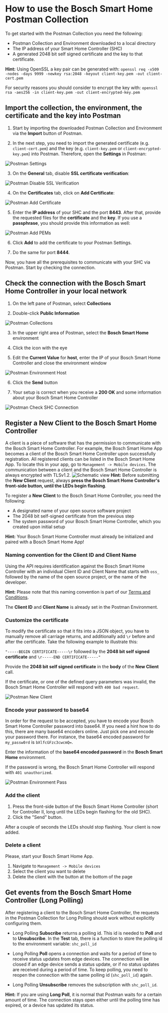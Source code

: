 # How to use the Bosch Smart Home Postman Collection

To get started with the Postman Collection you need the following:

- Postman Collection and Environment downloaded to a local directory
- The IP address of your Smart Home Controller (SHC)
- A generated 2048 bit self signed certificate and the key to that certificate. 

**Hint:** Using OpenSSL a key pair can be generated with: `openssl req -x509 -nodes -days 9999 -newkey rsa:2048 -keyout client-key.pem -out client-cert.pem`

For security reasons you should consider to encrypt the key with: `openssl rsa -aes256 -in client-key.pem -out client-encrypted-key.pem`

## Import the collection, the environment, the certificate and the key into Postman
1. Start by importing the downloaded Postman Collection and Environment via the **Import** button of Postman. 

2. In the next step, you need to import the generated certificate (e.g. `client-cert.pem`) and the key (e.g. `client-key.pem` or `client-encrypted-key.pem`) into Postman. Therefore, open the **Settings** in Postman:

![Postman Settings](images/postman_settings.png "Postman Settings")

3.  On the **General** tab, disable **SSL certificate verification**:

![Postman Disable SSL Verification](images/postman_disable_ssl_verification.png "Postman Disable SSL Verification")

4.  On the **Certificates** tab, click on **Add Certificate**:

![Postman Add Certificate](images/postman_add_certificate.png "Postman Add Certificate")

5. Enter the **IP address** of your SHC and the port **8443**. After that, provide the requested files for the **certificate** and the **key**. If you use a **passphrase**, you should provide this information as well:

![Postman Add PEMs](images/postman_add_pems.png "Postman Add PEMs")
	
6. Click **Add** to add the certificate to your Postman Settings.

7. Do the same for port **8444**.

Now, you have all the prerequisites to communicate with your SHC via Postman. Start by checking the connection.

## Check the connection with the Bosch Smart Home Controller in your local network
1. On the left pane of Postman, select **Collections**

2. Double-click **Public Information**

![Postman Collections](images/postman_collections.png "Postman Collections")

3. In the upper right area of Postman, select the **Bosch Smart Home** environment

4. Click the icon with the eye

5. Edit the **Current Value** for **host**, enter the IP of your Bosch Smart Home Controller and close the environment window

![Postman Environment Host](images/postman_environment_host.png "Postman Environment Host")

6. Click the **Send** button

7. Your setup is correct when you receive a **200 OK** and some information about your Bosch Smart Home Controller

![Postman Check SHC Connection](images/postman_check_shc_connection.png "Postman Check SHC Connection")

## Register a New Client to the Bosch Smart Home Controller
A client is a piece of software that has the permission to communicate with the Bosch Smart Home Controller. For example, the Bosch Smart Home App becomes a client of the Bosch Smart Home Controller upon successfully registration. All registered clients can be listed in the Bosch Smart Home App. To locate this in your app, go to `Management -> Mobile devices`. The communication between a client and the Bosch Smart Home Controller is always encrypted with TLSv1.2.
![Schematic view](images/shc-client-schematic-view.png "Schematic view")
**Hint:** Before submitting the **New Client** request, always **press the Bosch Smart Home Controller's front-side button, until the LEDs begin flashing**.

To register a **New Client** to the Bosch Smart Home Controller, you need the following:

- A designated name of your open source software project
- The 2048 bit self-signed certificate from the previous step
- The system password of your Bosch Smart Home Controller, which you created upon initial setup

**Hint:** Your Bosch Smart Home Controller must already be initialized and paired with a Bosch Smart Home App!

### Naming convention for the Client ID and Client Name
Using the API requires identification against the Bosch Smart Home Controller with an individual Client ID and Client Name that starts with `oss_` followed by the name of the open source project, or the name of the developer. 

**Hint:** Please note that this naming convention is part of our [Terms and Conditions](https://github.com/BoschSmartHome/bosch-shc-api-docs#terms-and-conditions).

The **Client ID** and **Client Name** is already set in the Postman Environment. 

### Customize the certificate
To modify the certificate so that it fits into a JSON object, you have to manually remove all carriage returns, and additionally add `\r` before and after the certificate. Take the following example to illustrate this:

`"-----BEGIN CERTIFICATE-----\r` followed by the **2048 bit self signed certificate** and `\r-----END CERTIFICATE-----"`

Provide the **2048 bit self signed certificate** in the **body** of the **New Client** call.

If the certificate, or one of the defined query parameters was invalid, the Bosch Smart Home Controller will respond with `400 bad request`.

![Postman New Client](images/postman_new_client.png "Postman New Client")

### Encode your password to base64

In order for the request to be accepted, you have to encode your Bosch Smart Home Controller password into base64. If you need a hint how to do this, there are many base64 encoders online. Just pick one and encode your password there. For instance, the base64 encoded password for `my_passw0rd` is `bXlfcGFzc3cwcmQ=`.

Enter the information of the **base64 encoded password** in the **Bosch Smart Home** environment.

If the password is wrong, the Bosch Smart Home Controller will respond with `401 unauthorized`.

![Postman Environment Pass](images/postman_environment_pass.png "Postman Environment Pass")

### Add the client
1. Press the front-side button of the Bosch Smart Home Controller (short for Controller II, long until the LEDs begin flashing for the old SHC).
2. Click the "Send" button.

After a couple of seconds the LEDs should stop flashing. Your client is now added.

### Delete a client

Please, start your Bosch Smart Home App.
1. Navigate to `Management -> Mobile devices`
1. Select the client you want to delete
1. Delete the client with the button at the bottom of the page

## Get events from the Bosch Smart Home Controller (Long Polling)

After registering a client to the Bosch Smart Home Controller, the requests in the Postman Collection for Long Polling should work without explicitly configuring them.

- Long Polling **Subscribe** returns a polling id. This id is needed to **Poll** and to **Unsubscribe**. In the **Test** tab, there is a function to store the polling id to the environment variable: `shc_poll_id`

- Long Polling **Poll** opens a connection and waits for a period of time to receive status updates from edge devices. The connection will be closed if an edge device sends a status update, or if no status updates are received during a period of time. To keep polling, you need to reopen the connection with the same polling id (`shc_poll_id`) again. 

- Long Polling **Unsubscribe** removes the subscription with `shc_poll_id`. 

**Hint:** If you are using **Long Poll**, it is normal that Postman waits for a certain amount of time. The connection stays open either until the polling time has expired, or a device has updated its status.
